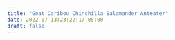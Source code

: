 ```yaml
---
title: "Goat Caribou Chinchilla Salamander Anteater"
date: 2022-07-13T23:22:17-05:00
draft: false
---
```



